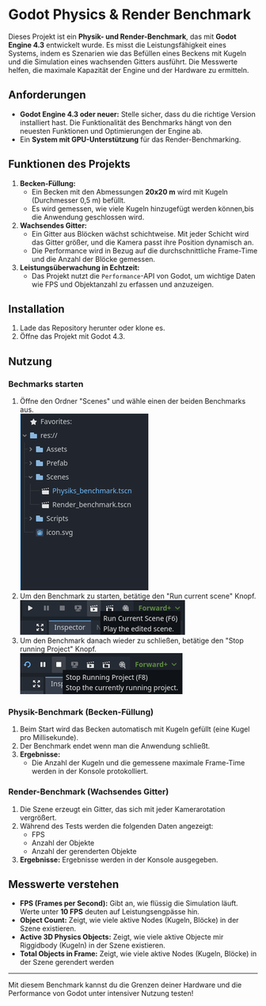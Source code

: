 # Godot Physics & Render Benchmark

Dieses Projekt ist ein **Physik- und Render-Benchmark**, das mit **Godot Engine 4.3** entwickelt wurde. Es misst die Leistungsfähigkeit eines Systems, indem es Szenarien wie das Befüllen eines Beckens mit Kugeln und die Simulation eines wachsenden Gitters ausführt. Die Messwerte helfen, die maximale Kapazität der Engine und der Hardware zu ermitteln.

## Anforderungen

<ul>
  <li><strong>Godot Engine 4.3 oder neuer:</strong> Stelle sicher, dass du die richtige Version installiert hast. Die Funktionalität des Benchmarks hängt von den neuesten Funktionen und Optimierungen der Engine ab.</li>
  <li>Ein <strong>System mit GPU-Unterstützung</strong> für das Render-Benchmarking.</li>
</ul>

## Funktionen des Projekts

<ol>
  <li>
    <strong>Becken-Füllung:</strong>
    <ul>
      <li>Ein Becken mit den Abmessungen <strong>20x20 m</strong> wird mit Kugeln (Durchmesser 0,5 m) befüllt.</li>
      <li>Es wird gemessen, wie viele Kugeln hinzugefügt werden können,bis die Anwendung geschlossen wird.</li>
    </ul>
  </li>
  <li>
    <strong>Wachsendes Gitter:</strong>
    <ul>
      <li>Ein Gitter aus Blöcken wächst schichtweise. Mit jeder Schicht wird das Gitter größer, und die Kamera passt ihre Position dynamisch an.</li>
      <li>Die Performance wird in Bezug auf die durchschnittliche Frame-Time und die Anzahl der Blöcke gemessen.</li>
    </ul>
  </li>
  <li>
    <strong>Leistungsüberwachung in Echtzeit:</strong>
    <ul>
      <li>Das Projekt nutzt die <code>Performance</code>-API von Godot, um wichtige Daten wie FPS und Objektanzahl zu erfassen und anzuzeigen.</li>
    </ul>
  </li>
</ol>

## Installation

<ol>
  <li>Lade das Repository herunter oder klone es.</li>
  <li>Öffne das Projekt mit Godot 4.3.</li>
</ol>

## Nutzung

### Bechmarks starten
<ol>
  <li>Öffne den Ordner "Scenes" und wähle einen der beiden Benchmarks aus.</li>
  <img src="img/Screenshot_2025-01-15_174847.png" alt="Screenshot 1">
  <li>Um den Benchmark zu starten, betätige den "Run current scene" Knopf.</li>
  <img src="img/Screenshot_2025-01-15_175046.png" alt="Screenshot 2">
  <li>Um den Benchmark danach wieder zu schließen, betätige den "Stop running Project" Knopf.</li>
  <img src="img/Screenshot_2025-01-15_175350.png" alt="Screenshot 3">
</ol>

### Physik-Benchmark (Becken-Füllung)

<ol>
  <li>Beim Start wird das Becken automatisch mit Kugeln gefüllt (eine Kugel pro Millisekunde).</li>
  <li>Der Benchmark endet wenn man die Anwendung schließt.</li>
  <li><strong>Ergebnisse:</strong>
    <ul>
      <li>Die Anzahl der Kugeln und die gemessene maximale Frame-Time werden in der Konsole protokolliert.</li>
    </ul>
  </li>
</ol>

### Render-Benchmark (Wachsendes Gitter)

<ol>
  <li>Die Szene erzeugt ein Gitter, das sich mit jeder Kamerarotation vergrößert.</li>
  <li>Während des Tests werden die folgenden Daten angezeigt:
    <ul>
      <li>FPS</li>
      <li>Anzahl der Objekte</li>
      <li>Anzahl der gerenderten Objekte</li>
    </ul>
  </li>
  <li><strong>Ergebnisse:</strong> Ergebnisse werden in der Konsole ausgegeben.</li>
</ol>

## Messwerte verstehen

<ul>
  <li><strong>FPS (Frames per Second):</strong> Gibt an, wie flüssig die Simulation läuft. Werte unter <strong>10 FPS</strong> deuten auf Leistungsengpässe hin.</li>
  <li><strong>Object Count:</strong> Zeigt, wie viele aktive Nodes (Kugeln, Blöcke) in der Szene existieren.</li>
  <li><strong>Active 3D Physics Objects:</strong> Zeigt, wie viele aktive Objecte mir Riggidbody (Kugeln) in der Szene existieren.</li>
  <li><strong>Total Objects in Frame:</strong> Zeigt, wie viele aktive Nodes (Kugeln, Blöcke) in der Szene gerendert werden</li>
</ul>

---

Mit diesem Benchmark kannst du die Grenzen deiner Hardware und die Performance von Godot unter intensiver Nutzung testen!
